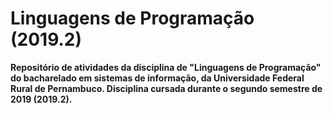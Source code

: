# Linguagens de Programação (2019.2)
**Repositório de atividades da disciplina de "Linguagens de Programação" do bacharelado em sistemas de informação, da Universidade Federal Rural de Pernambuco. Disciplina cursada durante o segundo semestre de 2019 (2019.2).**
